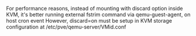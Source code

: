 For performance reasons, instead of mounting with discard option inside KVM, it's better running external fstrim command via qemu-guest-agent, on host cron event
However, discard=on must be setup in KVM storage configuration at /etc/pve/qemu-server/VMid.conf 

